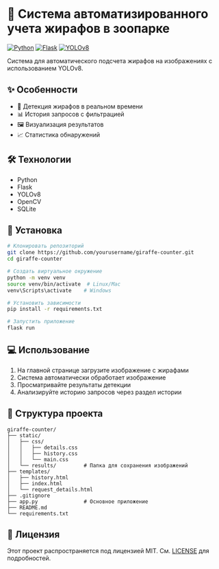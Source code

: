 # 🦒 Система автоматизированного учета жирафов в зоопарке

[![Python](https://img.shields.io/badge/Python-3.10%2B-blue)](https://python.org)
[![Flask](https://img.shields.io/badge/Flask-2.3.2-green)](https://flask.palletsprojects.com)
[![YOLOv8](https://img.shields.io/badge/YOLOv8-8.0.0-red)](https://ultralytics.com/yolov8)

Система для автоматического подсчета жирафов на изображениях с использованием YOLOv8.

## ✨ Особенности
- 🦒 Детекция жирафов в реальном времени
- 📊 История запросов с фильтрацией
- 🖼️ Визуализация результатов
- 📈 Статистика обнаружений

## 🛠️ Технологии
- Python
- Flask
- YOLOv8
- OpenCV
- SQLite

## 🚀 Установка
```bash
# Клонировать репозиторий
git clone https://github.com/yourusername/giraffe-counter.git
cd giraffe-counter

# Создать виртуальное окружение
python -m venv venv
source venv/bin/activate  # Linux/Mac
venv\Scripts\activate    # Windows

# Установить зависимости
pip install -r requirements.txt

# Запустить приложение
flask run
```

## 💻 Использование

1. На главной странице загрузите изображение с жирафами
2. Система автоматически обработает изображение
3. Просматривайте результаты детекции
4. Анализируйте историю запросов через раздел истории

## 📂 Структура проекта
```
giraffe-counter/
├── static/
│   ├── css/
│   │   ├── details.css
│   │   ├── history.css
│   │   └── main.css
│   └── results/         # Папка для сохранения изображений
├── templates/
│   ├── history.html
│   ├── index.html
│   └── request_details.html
├── .gitignore
├── app.py               # Основное приложение
├── README.md
└── requirements.txt
```

## 📜 Лицензия

Этот проект распространяется под лицензией MIT. См. [LICENSE](https://github.com/Qwiwz/giraffe_counter/blob/main/LICENSE) для подробностей.
